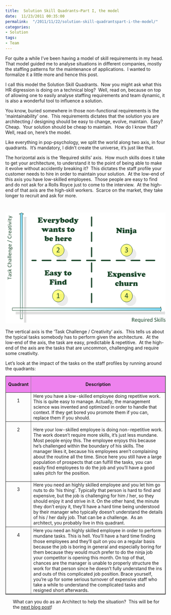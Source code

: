 ```yaml
---
title:  Solution Skill Quadrants–Part I, the model
date:  11/23/2011 00:35:00
permalink:  "/2011/11/22/solution-skill-quadrantspart-i-the-model/"
categories:
- Solution
tags:
- Team
---
```

<p>For quite a while I’ve been having a model of skill requirements in my head.&#160; That model guided me to analyse situations in different companies, mostly the staffing patterns for the maintenance of applications.&#160; I wanted to formalize it a little more and hence this post.</p>  <p>I call this model the Solution Skill Quadrants.&#160; Now you might ask what this HR digression is doing on a technical blog?&#160; Well, read on, because on top of allowing one to easily analyse staffing requirements and team dynamic, it is also a wonderful tool to influence a solution.</p>  <p>You know, buried somewhere in those non-functional requirements is the 'maintainability' one.&#160; This requirements dictates that the solution you are architecting / designing should be easy to change, evolve, maintain.&#160; Easy?&#160; Cheap.&#160; Your solution should be cheap to maintain.&#160; How do I know that?&#160; Well, read on, here’s the model.</p>  <p>Like everything in pop-psychology, we split the world along two axis, in four quadrants.&#160; It’s mandatory, I didn’t create the universe, it’s just like that.</p>  <p>The horizontal axis is the ‘Required skills’ axis.&#160; How much skills does it take to get your architecture, to understand it to the point of being able to make it evolve without accidently breaking it?&#160; This dictates the staff profile your customer needs to hire in order to maintain your solution.&#160; At the low-end of this axis you have low-skilled employees.&#160; Those people are easy to find and do not ask for a Rolls Royce just to come to the interview.&#160; At the high-end of that axis are the high-skill workers.&#160; Scarce on the market, they take longer to recruit and ask for more.</p>  <p>&#160;</p>  <p><a href="assets/2011/11/solution-skill-quadrantspart-i-the-model/image.png"><img style="background-image:none;padding-left:0;padding-right:0;display:inline;padding-top:0;border-width:0;" title="image" border="0" alt="image" src="assets/2011/11/solution-skill-quadrantspart-i-the-model/image_thumb.png" width="518" height="347" /></a></p>  <p>The vertical axis is the ‘Task Challenge / Creativity’ axis.&#160; This tells us about the typical tasks somebody has to perform given the architecture.&#160; At the low-end of the axis, the task are easy, predictable &amp; repetitive.&#160; At the high-end of the axis are the tasks that are uncommon, challenging and require some creativity.</p>  <p>Let’s look at the impact of the tasks on the staff profiles by running around the quadrants:</p>  <table border="1" cellspacing="0" cellpadding="2"><tbody>     <tr bgcolor="#ee82ee">       <td align="center">         <p align="center"><strong>Quadrant</strong></p>       </td>        <td align="center">         <p align="center"><strong>Description</strong></p>       </td>     </tr>      <tr>       <td valign="top" align="center">         <p align="center">1</p>       </td>        <td valign="top">Here you have a low-skilled employee doing repetitive work. This is quite easy to manage. Actually, the management science was invented and optimized in order to handle that context. If they get bored you promote them if you can, replace them if you should.</td>     </tr>      <tr>       <td valign="top" align="center">         <p align="center">2</p>       </td>        <td valign="top">         <p>Here your low-skilled employee is doing non-repetitive work. The work doesn’t require more skills, it’s just less mundane. Most people enjoy this. The employee enjoys this because he’s challenged within the boundary of his skills. The manager likes it, because his employees aren’t complaining about the routine all the time. Since here you still have a large population of prospects that can fulfill the tasks, you can easily find employees to do the job and you’ll have a good sales pitch for the position.</p>       </td>     </tr>      <tr>       <td valign="top" align="center">         <p align="center">3</p>       </td>        <td valign="top">Here you need an highly skilled employee and you let him go nuts to do ‘his thing’. Typically that person is hard to find and expensive, but the job is challenging for him / her, so they should enjoy it and strive in it. On the other hand, the minute they don’t enjoy it, they’ll have a hard time being understood by their manager who typically doesn’t understand the details of his / her daily job. That can be a challenge.&#160; As an architect, you probably live in this quadrant.</td>     </tr>      <tr>       <td valign="top" align="center">         <p align="center">4</p>       </td>        <td valign="top">Here you need an highly skilled employee in order to perform mundane tasks. This is hell. You’ll have a hard time finding those employees and they’ll quit on you on a regular basis because the job is boring in general and especially boring for them because they would much prefer to do the ninja job your competitor is opening this month. On top of that, chances are the manager is unable to properly structure the work for that person since he doesn’t fully understand the ins and outs of this complicated job position. Brace yourself, you’re up for some serious turnover of expensive staff who take a while to understand the complicated tasks and resigned short afterwards. </td>     </tr>   </tbody></table>  <ol>What can you do as an Architect to help the situation?&#160; This will be for the <a href="http://vincentlauzon.wordpress.com/2011/11/24/solution-skill-quadrantspart-ii-solution-architecture/">next blog post</a>!</ol>
